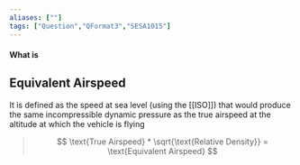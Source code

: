 ```yaml
---
aliases: [""]
tags: ["Question","QFormat3","SESA1015"]
---
```


#### What is
## Equivalent Airspeed

It is defined as the speed at sea level (using the [[ISO]]) that would produce the same incompressible dynamic pressure as the true airspeed at the altitude at which the vehicle is flying

> $$ \text{True Airspeed} * \sqrt{\text{Relative Density}} = \text{Equivalent Airspeed} $$
